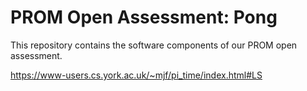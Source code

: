 # PROM Open Assessment: Pong

This repository contains the software components of our PROM open assessment.

https://www-users.cs.york.ac.uk/~mjf/pi_time/index.html#LS
